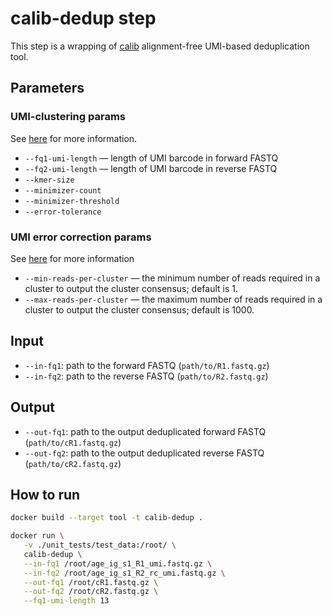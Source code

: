 # calib-dedup step

This step is a wrapping of [calib](https://github.com/vpc-ccg/calib) alignment-free UMI-based deduplication tool.

## Parameters

### UMI-clustering params

See [here](https://github.com/vpc-ccg/calib?tab=readme-ov-file#clustering-parameters) for more information.

* `--fq1-umi-length` — length of UMI barcode in forward FASTQ
* `--fq2-umi-length` — length of UMI barcode in reverse FASTQ
* `--kmer-size`
* `--minimizer-count`
* `--minimizer-threshold`
* `--error-tolerance`

### UMI error correction params

See [here](https://github.com/vpc-ccg/calib?tab=readme-ov-file#error-correction-parameters) for more information

* `--min-reads-per-cluster` — the minimum number of reads required in a cluster to output the cluster consensus; default is 1.
* `--max-reads-per-cluster` — the maximum number of reads required in a cluster to output the cluster consensus; default is 1000.

## Input

* `--in-fq1`: path to the forward FASTQ (`path/to/R1.fastq.gz`)
* `--in-fq2`: path to the reverse FASTQ (`path/to/R2.fastq.gz`)

## Output

* `--out-fq1`: path to the output deduplicated forward FASTQ (`path/to/cR1.fastq.gz`)
* `--out-fq2`: path to the output deduplicated reverse FASTQ (`path/to/cR2.fastq.gz`)

## How to run

```bash
docker build --target tool -t calib-dedup .

docker run \
   -v ./unit_tests/test_data:/root/ \
   calib-dedup \
   --in-fq1 /root/age_ig_s1_R1_umi.fastq.gz \
   --in-fq2 /root/age_ig_s1_R2_rc_umi.fastq.gz \
   --out-fq1 /root/cR1.fastq.gz \
   --out-fq2 /root/cR2.fastq.gz \
   --fq1-umi-length 13
```